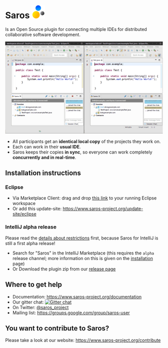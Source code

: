 # Saros <img src="docs/assets/images/logo/saros-logo-100x100.png" alt="drawing" height="42pt"/>  

Is an Open Source plugin for connecting multiple IDEs for distributed collaborative software development.

![saros animation](docs/assets/images/animation/this_is_saros.gif)

* All participants get an **identical local copy** of the projects they work on.
* Each can work in their **usual IDE**.
* Saros keeps their copies **in sync**, so everyone can work completely **concurrently and in real-time**.

## Installation instructions
### Eclipse
- Via Marketplace Client: drag and drop [this link](http://marketplace.eclipse.org/marketplace-client-intro?mpc_install=856887 "Drag to your running Eclipse* workspace. *Requires Eclipse Marketplace Client") to your running Eclipse workspace
- Or add this update-site: https://www.saros-project.org/update-site/eclipse

### IntelliJ alpha release
Please read the [details about restrictions](https://www.saros-project.org/documentation/getting-started.html?tab=intellij#restrictions) first, because Saros for IntelliJ is still a first alpha release!

- Search for "Saros" in the IntelliJ Marketplace (this requires the `alpha` release channel; more information on this is given on the [installation](https://www.saros-project.org/documentation/installation.html?tab=intellij) page)
- Or Download the plugin zip from our [release page](https://github.com/saros-project/saros/releases)

## Where to get help

- Documentation: https://www.saros-project.org/documentation
- Our gitter chat: [![Gitter chat](https://badges.gitter.im/saros-project/user.png)](https://gitter.im/saros-project/saros/user)
- On Twitter: [@saros_project](https://twitter.com/saros_project)
- Mailing list: https://groups.google.com/group/saros-user

## You want to contribute to Saros?

Please take a look at our website: https://www.saros-project.org/contribute

